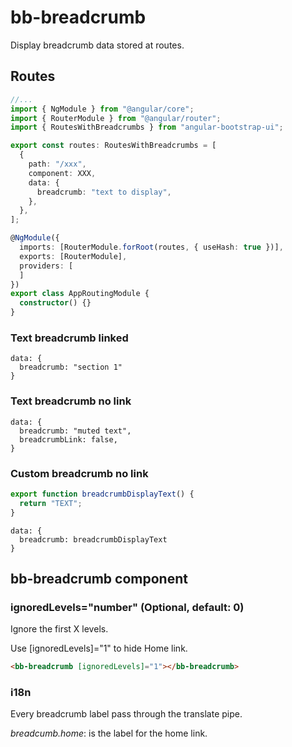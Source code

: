 # bb-breadcrumb

Display breadcrumb data stored at routes.

## Routes

```ts
//...
import { NgModule } from "@angular/core";
import { RouterModule } from "@angular/router";
import { RoutesWithBreadcrumbs } from "angular-bootstrap-ui";

export const routes: RoutesWithBreadcrumbs = [
  {
    path: "/xxx",
    component: XXX,
    data: {
      breadcrumb: "text to display",
    },
  },
];

@NgModule({
  imports: [RouterModule.forRoot(routes, { useHash: true })],
  exports: [RouterModule],
  providers: [
  ]
})
export class AppRoutingModule {
  constructor() {}
}

```

### Text breadcrumb linked

```
data: {
  breadcrumb: "section 1"
}
```

### Text breadcrumb no link

```
data: {
  breadcrumb: "muted text",
  breadcrumbLink: false,
}
```

### Custom breadcrumb no link

```ts
export function breadcrumbDisplayText() {
  return "TEXT";
}
```

```
data: {
  breadcrumb: breadcrumbDisplayText
}
```


## bb-breadcrumb component

### ignoredLevels="number" (Optional, default: 0)

Ignore the first X levels.

Use [ignoredLevels]="1" to hide Home link.

```html
<bb-breadcrumb [ignoredLevels]="1"></bb-breadcrumb>
```


### i18n

Every breadcrumb label pass through the translate pipe.

*breadcumb.home*: is the label for the home link.
